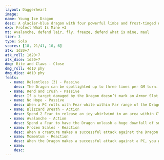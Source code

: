 ```yaml
---
layout: Daggerheart
image:
name: Young Ice Dragon
desc: A glacier-blue dragon with four powerful limbs and frost-tinged wings.
exp: Protect What Is Mine +3
mt: Avalanche, defend lair, fly, freeze, defend what is mine, maul
tier: 3
type: Solo
scores: [18, 21/41, 10, 6]
atk: 1d20+7
atk_roll: 1d20+7
atk_dice: 1d20+7
dmg: Bite and Claws - Close
dmg_roll: 4d10 phy
dmg_dice: 4d10 phy
feats:
  - name: Relentless (3) - Passive
    desc: The Dragon can be spotlighted up to three times per GM turn. Spend Fear as usual to spotlight them.
  - name: Rend and Crush - Passive
    desc: If a target damaged by the Dragon doesn’t mark an Armor Slot to reduce the damage, they must mark a Stress.
  - name: No Hope - Passive
    desc: When a PC rolls with Fear while within Far range of the Dragon, they lose a Hope.
  - name: Blizzard Breath - Action
    desc: Spend 2 Fear to release an icy whirlwind in an area within Close range. All targets in this area must make an Agility Reaction Roll. Targets who fail take 4d6+5 magic damage and are Restrained by ice until they break free with a successful Strength Roll. Targets who succeed must mark 2 Stress or take half damage.
  - name: Avalanche - Action
    desc: Spend a Fear to have the Dragon unleash a huge downfall of snow and ice, covering all other creatures within Far range. All targets within this area must succeed on an Instinct Reaction Roll or be buried in snow and rocks, becoming Vulnerable until they dig themselves out from the debris. For each PC that fails the reaction roll, you gain a Fear.
  - name: Frozen Scales - Reaction
    desc: When a creature makes a successful attack against the Dragon from within Very Close range, they must mark a Stress and become Chilled until their next rest or they clear a Stress. While they are Chilled, they have disadvantage on attack rolls.
  - name: Momentum - Reaction
    desc: When the Dragon makes a successful attack against a PC, you gain a Fear.
  - name: 
    desc: 
---
```

